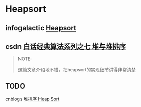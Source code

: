 # Heapsort



## infogalactic [Heapsort](https://infogalactic.com/info/Heapsort)



## csdn [白话经典算法系列之七 堆与堆排序](https://blog.csdn.net/morewindows/article/details/6709644)

> NOTE: 
>
> 这篇文章介绍地不错，把heapsort的实现细节讲得非常清楚
>
> 



## TODO

cnblogs [堆排序 Heap Sort](https://www.cnblogs.com/mengdd/archive/2012/11/30/2796845.html)

